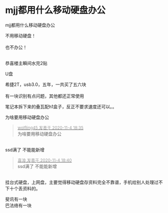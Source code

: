 # mjj都用什么移动硬盘办公


mjj都用什么移动硬盘办公

不用移动硬盘！<br />
<br />
也不办公！<br />
<br />
<img src="static/image/smiley/default/lol.gif" smilieid="12" border="0" alt="" /><img src="static/image/smiley/default/lol.gif" smilieid="12" border="0" alt="" /><img src="static/image/smiley/default/lol.gif" smilieid="12" border="0" alt="" />

恭喜楼主瞬间水完2贴<img id="aimg_VNVfQ" onclick="zoom(this, this.src, 0, 0, 0)" class="zoom" src="https://cdn.jsdelivr.net/gh/hishis/forum-master/public/images/patch.gif" onmouseover="img_onmouseoverfunc(this)" onload="thumbImg(this)" border="0" alt="" />

U盘<img id="aimg_A82VF" onclick="zoom(this, this.src, 0, 0, 0)" class="zoom" src="https://cdn.jsdelivr.net/gh/hishis/forum-master/public/images/patch.gif" onmouseover="img_onmouseoverfunc(this)" onload="thumbImg(this)" border="0" alt="" />

希捷2T，usb3.0，五年，一共买了五六块<br />
<br />
有一块识别有点问题，其他都还正常使用

笔记本拆下来的叠瓦配h1盒子，反正不要求速度还可以。。

为啥要用移动硬盘办公<img id="aimg_OZYpx" onclick="zoom(this, this.src, 0, 0, 0)" class="zoom" src="https://cdn.jsdelivr.net/gh/hishis/forum-master/public/images/patch.gif" onmouseover="img_onmouseoverfunc(this)" onload="thumbImg(this)" border="0" alt="" />

<div class="quote"><blockquote><font size="2"><a href="https://www.hostloc.com/forum.php?mod=redirect&amp;goto=findpost&amp;pid=9402970&amp;ptid=762432" target="_blank"><font color="#999999">wolfling45 发表于 2020-11-4 18:35</font></a></font><br />
为啥要用移动硬盘办公</blockquote></div><br />
ssd满了 不能能新增

<div class="quote"><blockquote><font size="2"><a href="https://www.hostloc.com/forum.php?mod=redirect&amp;goto=findpost&amp;pid=9403000&amp;ptid=762432" target="_blank"><font color="#999999">真浪 发表于 2020-11-4 18:40</font></a></font><br />
ssd满了 不能能新增</blockquote></div><br />
挂台式硬盘，上网盘，主要觉得移动硬盘存资料完全不靠谱，手机给别人处理过不下十个丢资料的。<img id="aimg_iEkbW" onclick="zoom(this, this.src, 0, 0, 0)" class="zoom" src="https://cdn.jsdelivr.net/gh/hishis/forum-master/public/images/patch.gif" onmouseover="img_onmouseoverfunc(this)" onload="thumbImg(this)" border="0" alt="" />

斐讯有一块<br />
巴法络有一块
